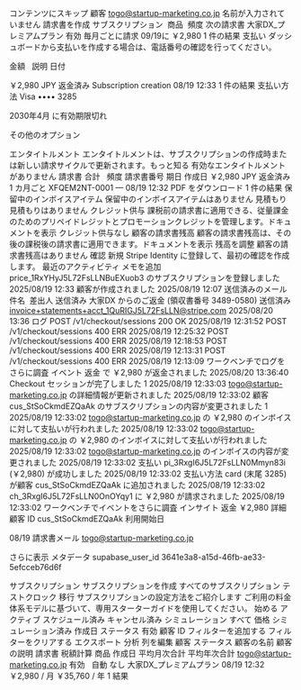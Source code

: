 コンテンツにスキップ
顧客
togo@startup-marketing.co.jp
名前が入力されていません
請求書を作成
サブスクリプション
​
商品
​
頻度
次の請求書
大家DX_プレミアムプラン
有効
毎月ごとに請求
09/19に ￥2,980
1 件の結果
支払い
ダッシュボードから支払いを作成する場合は、電話番号の確認を行ってください。

金額
​
​
説明
日付

￥2,980
JPY
返金済み
Subscription creation
08/19 12:33
1 件の結果
支払い方法
Visa •••• 3285
 
2030年4月 に有効期限切れ

その他のオプション


エンタイトルメント
エンタイトルメントは、サブスクリプションの作成時または新しい請求サイクルで更新されます。もっと知る
有効なエンタイトルメントがありません
請求書
合計
​
​
頻度
請求書番号
期日
作成日
￥2,980
JPY
返金済み
1 カ月ごと
XFQEM2NT-0001
—
08/19 12:32
PDF をダウンロード
1 件の結果
保留中のインボイスアイテム
保留中のインボイスアイテムはありません
見積もり
見積もりはありません
クレジット供与
課税前の請求書に適用できる、従量課金のためのプリペイドレジットとプロモーションクレジットを管理します。ドキュメントを表示
クレジット供与なし
顧客の請求書残高
顧客の請求書残高は、その後の課税後の請求書に適用できます。ドキュメントを表示
残高を調整
顧客の請求書残高はありません
確認 新規
Stripe Identity に登録して、最初の確認を作成します。
最近のアクティビティ
メモを追加
price_1RxYHyJ5L72FsLLNBuEXuob3 のサブスクリプションを登録しました
2025/08/19 12:33
顧客が作成されました
2025/08/19 12:07
送信済みのメール
件名
​
差出人
送信済み
大家DX からのご返金 (領収書番号 3489-0580)
送信済み
invoice+statements+acct_1QuRIGJ5L72FsLLN@stripe.com
2025/08/20 13:36
ログ
POST /v1/checkout/sessions
200 OK
2025/08/19 12:31:52
POST /v1/checkout/sessions
400 ERR
2025/08/19 12:25:32
POST /v1/checkout/sessions
400 ERR
2025/08/19 12:18:53
POST /v1/checkout/sessions
400 ERR
2025/08/19 12:13:31
POST /v1/checkout/sessions
400 ERR
2025/08/19 12:13:09
ワークベンチでログをさらに調査
イベント
返金 で ￥2,980 が返金されました
2025/08/20 13:36:40
Checkout セッションが完了しました
1
2025/08/19 12:33:03
togo@startup-marketing.co.jp の詳細情報が更新されました
2025/08/19 12:33:02
顧客 cus_StSoCkmdEZQaAk のサブスクリプションの内容が変更されました
1
2025/08/19 12:33:02
togo@startup-marketing.co.jp の ￥2,980 のインボイスに対して支払いが行われました
2025/08/19 12:33:02
togo@startup-marketing.co.jp の ￥2,980 のインボイスに対して支払いが行われました
2025/08/19 12:33:02
togo@startup-marketing.co.jp のインボイスの内容が変更されました
2025/08/19 12:33:02
支払い pi_3RxgI6J5L72FsLLN0Mmyn83i (￥2,980) が成功しました
2025/08/19 12:33:02
支払い方法 card (末尾 3285) が顧客 cus_StSoCkmdEZQaAk に追加されました
2025/08/19 12:33:02
ch_3RxgI6J5L72FsLLN0OnOYqy1 に ￥2,980 が請求されました
2025/08/19 12:33:02
ワークベンチでイベントをさらに調査
インサイト
返金
￥2,980
詳細
顧客 ID
cus_StSoCkmdEZQaAk
利用開始日
 
08/19
請求書メール
togo@startup-marketing.co.jp

さらに表示
メタデータ
supabase_user_id
3641e3a8-a15d-46fb-ae33-5efcceb76d6f


サブスクリプション
サブスクリプションを作成
すべてのサブスクリプション
テストクロック
移行
サブスクリプションの設定方法をご紹介します
ご利用の料金体系モデルに基づいて、専用スターターガイドを使用してください。
始める
アクティブ
スケジュール済み
キャンセル済み
シミュレーション
すべて
価格
シミュレーション済み
作成日
ステータス
有効
顧客 ID
フィルターを追加する
フィルターをクリアする
エクスポート
分析
列を編集
顧客
ステータス
顧客の名前
顧客の説明
請求書
税額計算
商品
作成日
平均月次合計
平均年次合計
togo@startup-marketing.co.jp
有効
​
​
自動
なし
大家DX_プレミアムプラン
08/19 12:32
￥2,980 / 月
￥35,760 / 年
1 結果
